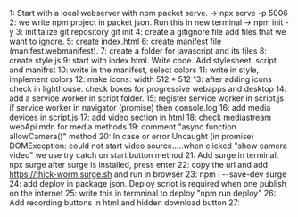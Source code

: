 1: Start with a local webserver with npm packet serve. 
    -> npx serve -p 5006
2: we write npm project in packet json. Run this in new terminal
    -> npm init -y
3: inititalize git repository
    git init
4: create a gitignore file
    add files that we want to ignore.
5: create index.html
6: create manifest file (manifest.webmanifest). 
7: create a folder for javascript and its files
8: create style.js
9: start with index.html. Write code. Add stylesheet, script and manifrst
10: write in the manifest, select colors
11: write in style, implement colors
12: make icons: width 512 * 512
13: after adding icons check in lighthouse. check boxes for progressive webapps and desktop
14: add a service worker in script folder. 
15: register service worker in script.js
    if service worker in navigator (promise) then console.log
16: add media devices in script.js
17: add video section in html
18: check mediastream webApi mdn for media methods
19: comment "async function allowCamera()" method
20: In case or error Uncaught (in promise) DOMException: could not start video source.....when clicked "show camera video" we use try catch on start button method
21: Add surge in terminal. npx surge
after surge is installed, press enter
22: copy the url and add https://thick-worm.surge.sh and run in browser
23: npm i --save-dev surge
24: add deploy in package json. Deploy scriot is required when one publish on the internet
25: write this in termninal to deploy "npm run deploy"
26: Add recording buttons in html and hidden download button
27: 